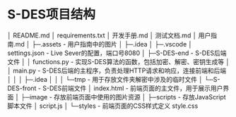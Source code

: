 # S-DES项目结构

│  README.md
│  requirements.txt
│  开发手册.md
│  测试文档.md
│  用户指南.md
│
├─.assets                                             - 用户指南中的图片
│
├─.idea
│
├─.vscode
│      settings.json                               - Live Sever的配置，端口号8080
│
├─S-DES-end                                      - S-DES后端文件
│  │  functions.py                               - 实现S-DES算法的函数，包括加密、解密、密钥生成等
│  │  main.py                                       - S-DES后端的主程序，负责处理HTTP请求和响应，连接前端和后端
│  │
│  ├─.idea
│  │
│  └─tmp                                             -  用于存放文件夹解密中涉及的临时文件
│
└─S-DES-front                                   - S-DES前端文件
    │  index.html                                   - 前端页面的主文件，用于展示用户界面
    │
    ├─image	                                  - 存放前端页面中使用的图片资源
    │
    ├─scripts	                                  - 存放JavaScript脚本文件
    │      script.js
    │
    └─styles	                                    - 前端页面的CSS样式定义
            style.css